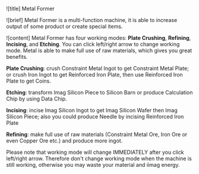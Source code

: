 ![title]
Metal Former

![brief]
Metal Former is a multi-function machine, it is able to increase output of some product or create special items.

![content]
Metal Former has four working modes: __Plate Crushing__, __Refining__, __Incising__, and __Etching__. You can click left/right arrow to change working mode. Metal is able to make full use of raw materials, which gives you great benefits.

__Plate Crushing__: crush Constraint Metal Ingot to get Constraint Metal Plate; or crush Iron Ingot to get Reinforced Iron Plate, then use Reinforced Iron Plate to get Coins.

__Etching__: transform Imag Silicon Piece to Silicon Barn or produce Calculation Chip by using Data Chip.

__Incising__: incise Imag Silicon Ingot to get Imag Silicon Wafer then Imag Silicon Piece; also you could produce Needle by incising Reinforced Iron Plate

__Refining__: make full use of raw materials (Constraint Metal Ore, Iron Ore or even Copper Ore etc.) and produce more ingot. 

Please note that working mode will change IMMEDIATELY after you click left/right arrow. Therefore don't change working mode when the machine is still working, otherwise you may waste your material and iimag energy.


